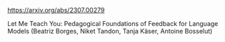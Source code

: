 https://arxiv.org/abs/2307.00279

Let Me Teach You: Pedagogical Foundations of Feedback for Language Models (Beatriz Borges, Niket Tandon, Tanja Käser, Antoine Bosselut)